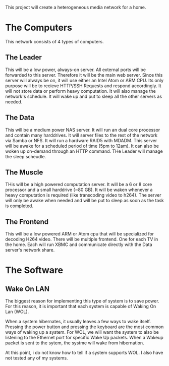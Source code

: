 
This project will create a heterogeneous media network for a home.

# The Computers
This network consists of 4 types of computers.

## The Leader

This will be a low power, always-on server.
All external ports will be forwarded to this server.  Therefore it will be the main web server.
Since this server will always be on, it will use either an Intel Atom or ARM CPU. Its only
purpose will be to recieve HTTP/SSH Requests and respond accordingly.  It will not store data
or perform heavy computation.  It will also manage the network's schedule.  It will wake up and put
to sleep all the other servers as needed.

## The Data
This will be a medium power NAS server.
It will run an dual core processor and contain many harddrives.  It will server files to the rest
of the network via Samba or NFS.  It will run a hardware RAID5 with MDADM.  This server will be 
awake for a scheduled period of time (5pm to 12am).  It can also be woken up on-demand through an
HTTP command.  THe Leader will manage the sleep scheudle.

## The Muscle
THis will be a high powered computation server.
It will be a 6 or 8 core processor and a small harddrive (~80 GB).  It will be waken whenever a
heavy computation is required (like transcoding video to h264).  The server will only be awake
when needed and will be put to sleep as soon as the task is completed.

## The Frontend
This will be a low powered ARM or Atom cpu that will be specialized for decoding H264 video.
There will be multiple frontend.  One for each TV in the home.  Each will run XBMC and communicate
directly with the Data server's network share.

# The Software

## Wake On LAN
The biggest reason for implementing this type of system is to save power.
For this reason, it is important that each system is capable of Waking On Lan (WOL).

When a system hibernates, it usually leaves a few ways to wake itself. 
Pressing the power button and pressing the keyboard are the most common ways of waking up a system. 
For WOL, we will want the system to also be listening to the Ethernet port for specific Wake Up packets.
When a Wakeup packet is sent to the sytem, the systme will wake from hibernation.

At this point, i do not know how to tell if a system supports WOL.
I also have not tested any of my systems.
